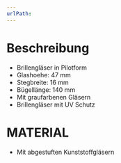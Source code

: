 ```yaml
---
urlPath:
---
```

# Beschreibung
- Brillengläser in Pilotform
- Glashoehe: 47 mm
- Stegbreite: 16 mm
- Bügellänge: 140 mm
- Mit graufarbenen Gläsern
- Brillengläser mit UV Schutz

# MATERIAL
- Mit abgestuften Kunststoffgläsern

